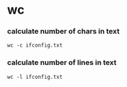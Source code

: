# wc


### calculate number of chars in text
```
wc -c ifconfig.txt
```
### calculate number of lines in text
```
wc -l ifconfig.txt
```

